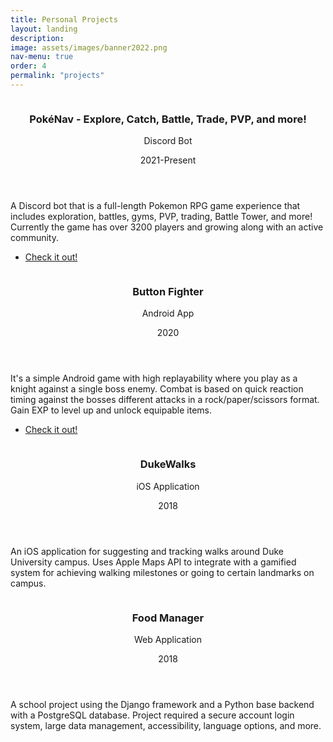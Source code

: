 ```yaml
---
title: Personal Projects
layout: landing
description: 
image: assets/images/banner2022.png
nav-menu: true
order: 4
permalink: "projects"
---
```


<!-- Main -->
<div id="main">

<!-- Two -->
<section id="two" class="spotlights">
	<section>
		<a href="https://www.youtube.com/watch?v=QzVNxIQBygw" target="_blank" rel="noopener noreferrer" class="image">
			<img src="{% link assets/images/pokenav.gif %}" alt="" data-position="center center" />
		</a>
		<div class="content">
			<div class="inner">
				<header class="major">
					<h3>PokéNav - Explore, Catch, Battle, Trade, PVP, and more!</h3>
					<p>Discord Bot</p>
					<p>2021-Present</p>
				</header>
				<p>A Discord bot that is a full-length Pokemon RPG game experience that includes exploration, battles, gyms, PVP, trading, Battle Tower, and more! Currently the game has over 3200 players and growing along with an active community.</p>
				<ul class="actions">
					<li><a href="https://www.youtube.com/watch?v=QzVNxIQBygw" target="_blank" rel="noopener noreferrer" class="button">Check it out!</a></li>
				</ul>
			</div>
		</div>
	</section>
	<section>
		<a href="https://play.google.com/store/apps/details?id=com.Zetaroid.ButtonFighter&hl=en_US&gl=US" target="_blank" rel="noopener noreferrer" class="image">
			<img src="{% link assets/images/buttonfighter.gif %}" alt="" data-position="center center" />
		</a>
		<div class="content">
			<div class="inner">
				<header class="major">
					<h3>Button Fighter</h3>
					<p>Android App</p>
					<p>2020</p>
				</header>
				<p>It's a simple Android game with high replayability where you play as a knight against a single boss enemy. Combat is based on quick reaction timing against the bosses different attacks in a rock/paper/scissors format. Gain EXP to level up and unlock equipable items.</p>
				<ul class="actions">
					<li><a href="https://play.google.com/store/apps/details?id=com.Zetaroid.ButtonFighter&hl=en_US&gl=US" target="_blank" rel="noopener noreferrer" class="button">Check it out!</a></li>
				</ul>
			</div>
		</div>
	</section>
	<section>
		<a class="image">
			<img src="{% link assets/images/duke.png %}" alt="" data-position="center center" />
		</a>
		<div class="content">
			<div class="inner">
				<header class="major">
					<h3>DukeWalks</h3>
					<p>iOS Application</p>
					<p>2018</p>
				</header>
				<p>An iOS application for suggesting and tracking walks around Duke University campus. Uses Apple Maps API to integrate with a gamified system for achieving walking milestones or going to certain landmarks on campus.</p>
			</div>
		</div>
	</section>
	<section>
		<a class="image">
			<img src="{% link assets/images/foodmanage.jpg %}" alt="" data-position="center center" />
		</a>
		<div class="content">
			<div class="inner">
				<header class="major">
					<h3>Food Manager</h3>
					<p>Web Application</p>
					<p>2018</p>
				</header>
				<p>A school project using the Django framework and a Python base backend with a PostgreSQL database. Project required a secure account login system, large data management, accessibility, language options, and more.</p>
			</div>
		</div>
	</section>
</section>

</div>
